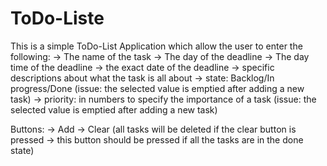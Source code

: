 # ToDo-Liste

This is a simple ToDo-List Application which allow the user to enter the following:                                                                           -> The name of the task
-> The day of the deadline
-> The day time of the deadline
-> the exact date of the deadline
-> specific descriptions about what the task is all about
-> state: Backlog/In progress/Done (issue: the selected value is emptied after adding a new task)
-> priority: in numbers to specify the importance of a task (issue: the selected value is emptied after adding a new task)

Buttons:
-> Add
-> Clear (all tasks will be deleted if the clear button is pressed -> this button should be pressed if all the tasks are in the done state)
